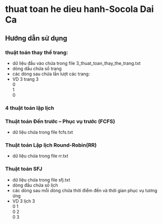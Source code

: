 # thuat toan he dieu hanh-Socola Dai Ca
## Hướng dẫn sử dụng
### thuật toán thay thế trang:
 - dữ liệu đầu vào chứa trong file 3_thuat_toan_thay_the_trang.txt
 - dòng dầu chứa số trang
 - các dòng sau chứa lần lượt các trang:
 - VD 3 trang
	3 <br>
	0 <br>
	1 <br>
	0

### 4 thuật toán lập lịch

### Thuật toán Đến trước – Phục vụ trước (FCFS)
 - dữ liệu chứa trong file fcfs.txt

### Thuật toán Lập lịch Round-Robin(RR)
 - dữ liệu chứa trong file rr.txt

### Thuật toán SFJ
 - dữ liệu chứa trong file sfj.txt
 - dòng đầu chứa số lịch
 - các dòng sau mỗi dòng chứa thời điểm đến và thời gian phục vụ tương ứng
 - VD 3 lịch
	3 <br>
	0	1 <br>
	0	2 <br>
	0	3 <br>